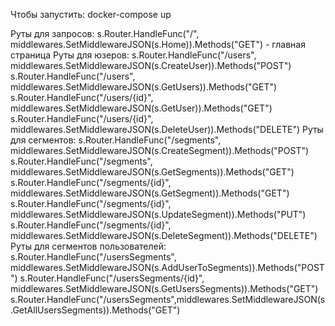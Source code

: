 Чтобы запустить:
docker-compose up

Руты для запросов:
s.Router.HandleFunc("/", middlewares.SetMiddlewareJSON(s.Home)).Methods("GET") - главная страница
Руты для юзеров:
s.Router.HandleFunc("/users", middlewares.SetMiddlewareJSON(s.CreateUser)).Methods("POST")
s.Router.HandleFunc("/users", middlewares.SetMiddlewareJSON(s.GetUsers)).Methods("GET")
s.Router.HandleFunc("/users/{id}", middlewares.SetMiddlewareJSON(s.GetUser)).Methods("GET")
s.Router.HandleFunc("/users/{id}", middlewares.SetMiddlewareJSON(s.DeleteUser)).Methods("DELETE")
Руты для сегментов:
s.Router.HandleFunc("/segments", middlewares.SetMiddlewareJSON(s.CreateSegment)).Methods("POST")
s.Router.HandleFunc("/segments", middlewares.SetMiddlewareJSON(s.GetSegments)).Methods("GET")
s.Router.HandleFunc("/segments/{id}", middlewares.SetMiddlewareJSON(s.GetSegment)).Methods("GET")
s.Router.HandleFunc("/segments/{id}", middlewares.SetMiddlewareJSON(s.UpdateSegment)).Methods("PUT")
s.Router.HandleFunc("/segments/{id}", middlewares.SetMiddlewareJSON(s.DeleteSegment)).Methods("DELETE")
Руты для сегментов пользователей:
s.Router.HandleFunc("/usersSegments", middlewares.SetMiddlewareJSON(s.AddUserToSegments)).Methods("POST")
s.Router.HandleFunc("/usersSegments/{id}", middlewares.SetMiddlewareJSON(s.GetUsersSegments)).Methods("GET")
s.Router.HandleFunc("/usersSegments",middlewares.SetMiddlewareJSON(s.GetAllUsersSegments)).Methods("GET")
